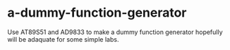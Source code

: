 # a-dummy-function-generator

Use AT89S51 and AD9833 to make a dummy function generator hopefully will be adaquate for some simple labs.
